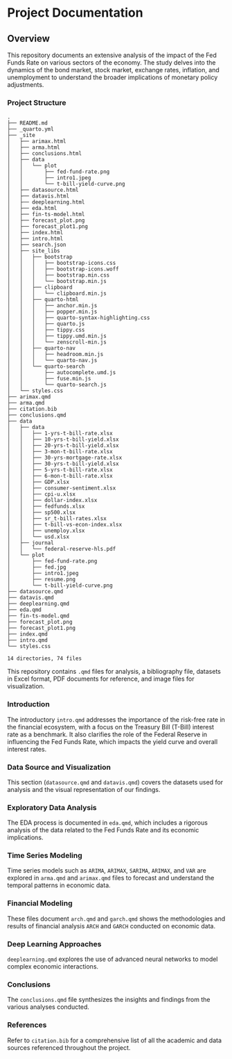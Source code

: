 # Project Documentation

## Overview

This repository documents an extensive analysis of the impact of the Fed Funds Rate on various sectors of the economy. The study delves into the dynamics of the bond market, stock market, exchange rates, inflation, and unemployment to understand the broader implications of monetary policy adjustments.

### Project Structure

```         
.
├── README.md
├── _quarto.yml
├── _site
│   ├── arimax.html
│   ├── arma.html
│   ├── conclusions.html
│   ├── data
│   │   └── plot
│   │       ├── fed-fund-rate.png
│   │       ├── intro1.jpeg
│   │       └── t-bill-yield-curve.png
│   ├── datasource.html
│   ├── datavis.html
│   ├── deeplearning.html
│   ├── eda.html
│   ├── fin-ts-model.html
│   ├── forecast_plot.png
│   ├── forecast_plot1.png
│   ├── index.html
│   ├── intro.html
│   ├── search.json
│   ├── site_libs
│   │   ├── bootstrap
│   │   │   ├── bootstrap-icons.css
│   │   │   ├── bootstrap-icons.woff
│   │   │   ├── bootstrap.min.css
│   │   │   └── bootstrap.min.js
│   │   ├── clipboard
│   │   │   └── clipboard.min.js
│   │   ├── quarto-html
│   │   │   ├── anchor.min.js
│   │   │   ├── popper.min.js
│   │   │   ├── quarto-syntax-highlighting.css
│   │   │   ├── quarto.js
│   │   │   ├── tippy.css
│   │   │   ├── tippy.umd.min.js
│   │   │   └── zenscroll-min.js
│   │   ├── quarto-nav
│   │   │   ├── headroom.min.js
│   │   │   └── quarto-nav.js
│   │   └── quarto-search
│   │       ├── autocomplete.umd.js
│   │       ├── fuse.min.js
│   │       └── quarto-search.js
│   └── styles.css
├── arimax.qmd
├── arma.qmd
├── citation.bib
├── conclusions.qmd
├── data
│   ├── data
│   │   ├── 1-yrs-t-bill-rate.xlsx
│   │   ├── 10-yrs-t-bill-yield.xlsx
│   │   ├── 20-yrs-t-bill-yield.xlsx
│   │   ├── 3-mon-t-bill-rate.xlsx
│   │   ├── 30-yrs-mortgage-rate.xlsx
│   │   ├── 30-yrs-t-bill-yield.xlsx
│   │   ├── 5-yrs-t-bill-rate.xlsx
│   │   ├── 6-mon-t-bill-rate.xlsx
│   │   ├── GDP.xlsx
│   │   ├── consumer-sentiment.xlsx
│   │   ├── cpi-u.xlsx
│   │   ├── dollar-index.xlsx
│   │   ├── fedfunds.xlsx
│   │   ├── sp500.xlsx
│   │   ├── sr_t-bill-rates.xlsx
│   │   ├── t-bill-vs-econ-index.xlsx
│   │   ├── unemploy.xlsx
│   │   └── usd.xlsx
│   ├── journal
│   │   └── federal-reserve-hls.pdf
│   └── plot
│       ├── fed-fund-rate.png
│       ├── fed.jpg
│       ├── intro1.jpeg
│       ├── resume.png
│       └── t-bill-yield-curve.png
├── datasource.qmd
├── datavis.qmd
├── deeplearning.qmd
├── eda.qmd
├── fin-ts-model.qmd
├── forecast_plot.png
├── forecast_plot1.png
├── index.qmd
├── intro.qmd
└── styles.css

14 directories, 74 files
```

This repository contains `.qmd` files for analysis, a bibliography file, datasets in Excel format, PDF documents for reference, and image files for visualization.

### Introduction

The introductory `intro.qmd` addresses the importance of the risk-free rate in the financial ecosystem, with a focus on the Treasury Bill (T-Bill) interest rate as a benchmark. It also clarifies the role of the Federal Reserve in influencing the Fed Funds Rate, which impacts the yield curve and overall interest rates.

### Data Source and Visualization

This section (`datasource.qmd` and `datavis.qmd`) covers the datasets used for analysis and the visual representation of our findings.

### Exploratory Data Analysis

The EDA process is documented in `eda.qmd`, which includes a rigorous analysis of the data related to the Fed Funds Rate and its economic implications.

### Time Series Modeling

Time series models such as `ARIMA`, `ARIMAX`, `SARIMA`, `ARIMAX`, and `VAR` are explored in `arma.qmd` and `arimax.qmd` files to forecast and understand the temporal patterns in economic data.

### Financial Modeling

These files document `arch.qmd` and `garch.qmd` shows the methodologies and results of financial analysis `ARCH` and `GARCH` conducted on economic data.

### Deep Learning Approaches

`deeplearning.qmd` explores the use of advanced neural networks to model complex economic interactions.

### Conclusions

The `conclusions.qmd` file synthesizes the insights and findings from the various analyses conducted.

### References

Refer to `citation.bib` for a comprehensive list of all the academic and data sources referenced throughout the project.
